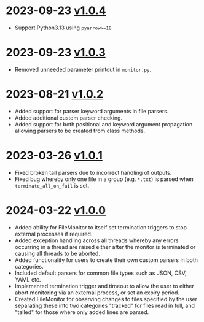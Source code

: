 
# 2023-09-23 [v1.0.4](https://github.com/ukaea/Multiparser/releases/tag/v1.0.4)

* Support Python3.13 using `pyarrow>=18`

# 2023-09-23 [v1.0.3](https://github.com/ukaea/Multiparser/releases/tag/v1.0.3)

* Removed unneeded parameter printout in `monitor.py`.

# 2023-08-21 [v1.0.2](https://github.com/ukaea/Multiparser/releases/tag/v1.0.2)

* Added support for parser keyword arguments in file parsers.
* Added additional custom parser checking.
* Added support for both positional and keyword argument propagation allowing parsers to be created from class methods.

# 2023-03-26 [v1.0.1](https://github.com/ukaea/Multiparser/releases/tag/v1.0.1)

* Fixed broken tail parsers due to incorrect handling of outputs.
* Fixed bug whereby only one file in a group (e.g. `*.txt`) is parsed when `terminate_all_on_fail` is set.

# 2024-03-22 [v1.0.0](https://github.com/ukaea/Multiparser/releases/tag/v1.0.0)

* Added ability for FileMonitor to itself set termination triggers to stop external processes if required.
* Added exception handling across all threads whereby any errors occurring in a thread are raised either after the monitor is terminated or causing all threads to be aborted.
* Added functionality for users to create their own custom parsers in both categories.
* Included default parsers for common file types such as JSON, CSV, YAML etc.
* Implemented termination trigger and timeout to allow the user to either abort monitoring via an external process, or set an expiry period.
* Created FileMonitor for observing changes to files specified by the user separating these into two categories "tracked" for files read in full, and "tailed" for those where only added lines are parsed.
